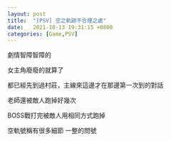 ```yaml
---
layout: post
title:  "[PSV] 空之軌跡不合理之處"
date:   2021-10-13 19:31:15 +0800
categories: [Game,PSV]
---
```


劇情智障智障的

女主角廢廢的就算了



都已經先到過村莊，主線來這邊才在那邊第一次到的對話



老師還被敵人跑掉好幾次

BOSS戰打完被敵人用相同方式跑掉



空軌號稱有很多細節 一整的問號
